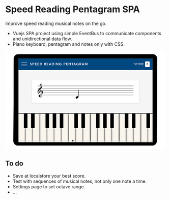 # Speed Reading Pentagram SPA
Improve speed reading musical notes on the go.
* Vuejs SPA project using simple EventBus to communicate components and unidirectional data flow.
* Piano keyboard, pentagram and notes only with CSS.

![](screen-demo.png)

## To do
* Save at localstore your best score.
* Test with sequences of musical notes, not only one note a time.
* Settings page to set octave range.
* ...
